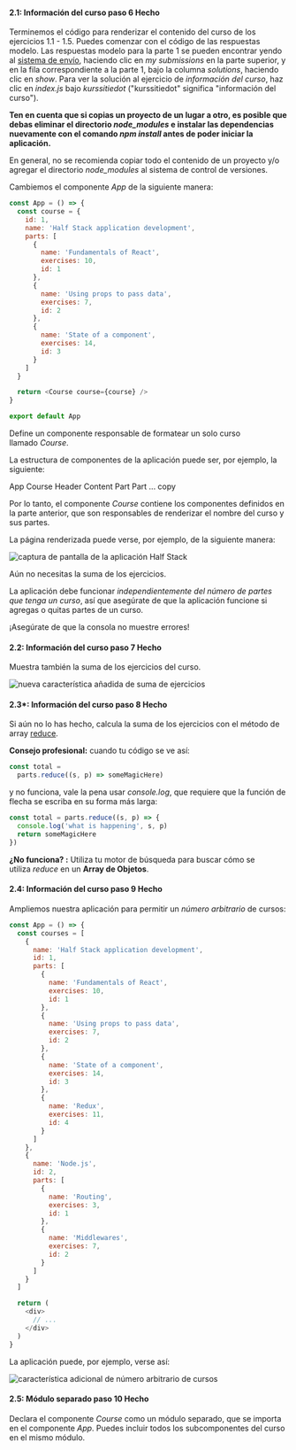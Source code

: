#### 2.1: Información del curso paso 6 **Hecho**

Terminemos el código para renderizar el contenido del curso de los ejercicios 1.1 - 1.5. Puedes comenzar con el código de las respuestas modelo. Las respuestas modelo para la parte 1 se pueden encontrar yendo al [sistema de envío](https://studies.cs.helsinki.fi/stats/courses/fullstackopen), haciendo clic en _my submissions_ en la parte superior, y en la fila correspondiente a la parte 1, bajo la columna _solutions_, haciendo clic en _show_. Para ver la solución al ejercicio de _información del curso_, haz clic en _index.js_ bajo _kurssitiedot_ ("kurssitiedot" significa "información del curso").

**Ten en cuenta que si copias un proyecto de un lugar a otro, es posible que debas eliminar el directorio _node_modules_ e instalar las dependencias nuevamente con el comando _npm install_ antes de poder iniciar la aplicación.**

En general, no se recomienda copiar todo el contenido de un proyecto y/o agregar el directorio _node_modules_ al sistema de control de versiones.

Cambiemos el componente _App_ de la siguiente manera:

```js
const App = () => {
  const course = {
    id: 1,
    name: 'Half Stack application development',
    parts: [
      {
        name: 'Fundamentals of React',
        exercises: 10,
        id: 1
      },
      {
        name: 'Using props to pass data',
        exercises: 7,
        id: 2
      },
      {
        name: 'State of a component',
        exercises: 14,
        id: 3
      }
    ]
  }

  return <Course course={course} />
}

export default App
```

Define un componente responsable de formatear un solo curso llamado _Course_.

La estructura de componentes de la aplicación puede ser, por ejemplo, la siguiente:

App
  Course
    Header
    Content
      Part
      Part
      ...
copy

Por lo tanto, el componente _Course_ contiene los componentes definidos en la parte anterior, que son responsables de renderizar el nombre del curso y sus partes.

La página renderizada puede verse, por ejemplo, de la siguiente manera:

![captura de pantalla de la aplicación Half Stack](https://fullstackopen.com/static/6e12df59c1c9e28c39ebdbe1b41ccf97/5a190/8e.png)

Aún no necesitas la suma de los ejercicios.

La aplicación debe funcionar _independientemente del número de partes que tenga un curso_, así que asegúrate de que la aplicación funcione si agregas o quitas partes de un curso.

¡Asegúrate de que la consola no muestre errores!

#### 2.2: Información del curso paso 7 **Hecho**

Muestra también la suma de los ejercicios del curso.

![nueva característica añadida de suma de ejercicios](https://fullstackopen.com/static/2d8aa950189db6cf2eeb794181429ae9/5a190/9e.png)

#### 2.3*: Información del curso paso 8 **Hecho**

Si aún no lo has hecho, calcula la suma de los ejercicios con el método de array [reduce](https://developer.mozilla.org/es/docs/Web/JavaScript/Reference/Global_Objects/Array/Reduce).

**Consejo profesional:** cuando tu código se ve así:

```js
const total = 
  parts.reduce((s, p) => someMagicHere)
```

y no funciona, vale la pena usar _console.log_, que requiere que la función de flecha se escriba en su forma más larga:

```js
const total = parts.reduce((s, p) => {
  console.log('what is happening', s, p)
  return someMagicHere 
})
```

**¿No funciona? :** Utiliza tu motor de búsqueda para buscar cómo se utiliza _reduce_ en un **Array de Objetos**.

#### 2.4: Información del curso paso 9 **Hecho**

Ampliemos nuestra aplicación para permitir un _número arbitrario_ de cursos:

```js
const App = () => {
  const courses = [
    {
      name: 'Half Stack application development',
      id: 1,
      parts: [
        {
          name: 'Fundamentals of React',
          exercises: 10,
          id: 1
        },
        {
          name: 'Using props to pass data',
          exercises: 7,
          id: 2
        },
        {
          name: 'State of a component',
          exercises: 14,
          id: 3
        },
        {
          name: 'Redux',
          exercises: 11,
          id: 4
        }
      ]
    }, 
    {
      name: 'Node.js',
      id: 2,
      parts: [
        {
          name: 'Routing',
          exercises: 3,
          id: 1
        },
        {
          name: 'Middlewares',
          exercises: 7,
          id: 2
        }
      ]
    }
  ]

  return (
    <div>
      // ...
    </div>
  )
}
```

La aplicación puede, por ejemplo, verse así:

![característica adicional de número arbitrario de cursos](https://fullstackopen.com/static/8c1ce3363ec056cd15c5edacbeec3370/5a190/10e.png)

#### 2.5: Módulo separado paso 10 **Hecho**

Declara el componente _Course_ como un módulo separado, que se importa en el componente _App_. Puedes incluir todos los subcomponentes del curso en el mismo módulo.